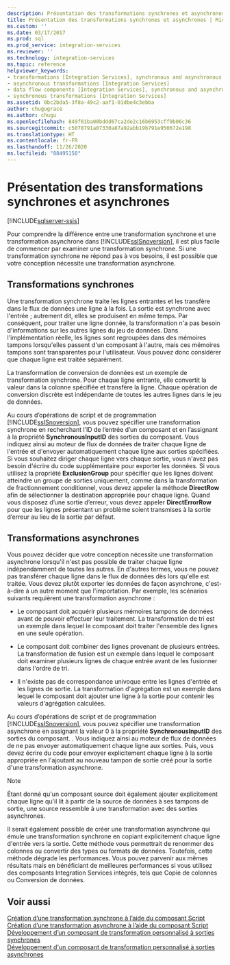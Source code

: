 ```yaml
---
description: Présentation des transformations synchrones et asynchrones
title: Présentation des transformations synchrones et asynchrones | Microsoft Docs
ms.custom: ''
ms.date: 03/17/2017
ms.prod: sql
ms.prod_service: integration-services
ms.reviewer: ''
ms.technology: integration-services
ms.topic: reference
helpviewer_keywords:
- transformations [Integration Services], synchronous and asynchronous
- asynchronous transformations [Integration Services]
- data flow components [Integration Services], synchronous and asynchronous
- synchronous transformations [Integration Services]
ms.assetid: 0bc2bda5-3f8a-49c2-aaf1-01dbe4c3ebba
author: chugugrace
ms.author: chugu
ms.openlocfilehash: 849f01ba00bddd67ca2de2c16b6953cff9b06c36
ms.sourcegitcommit: c5078791a07330a87a92abb19b791e950672e198
ms.translationtype: HT
ms.contentlocale: fr-FR
ms.lasthandoff: 11/26/2020
ms.locfileid: "88495150"
---
```

# <a name="understanding-synchronous-and-asynchronous-transformations"></a>Présentation des transformations synchrones et asynchrones

[!INCLUDE[sqlserver-ssis](../includes/applies-to-version/sqlserver-ssis.md)]


  Pour comprendre la différence entre une transformation synchrone et une transformation asynchrone dans [!INCLUDE[ssISnoversion](../includes/ssisnoversion-md.md)], il est plus facile de commencer par examiner une transformation synchrone. Si une transformation synchrone ne répond pas à vos besoins, il est possible que votre conception nécessite une transformation asynchrone.  
  
## <a name="synchronous-transformations"></a>Transformations synchrones  
 Une transformation synchrone traite les lignes entrantes et les transfère dans le flux de données une ligne à la fois. La sortie est synchrone avec l'entrée ; autrement dit, elles se produisent en même temps. Par conséquent, pour traiter une ligne donnée, la transformation n'a pas besoin d'informations sur les autres lignes du jeu de données. Dans l'implémentation réelle, les lignes sont regroupées dans des mémoires tampons lorsqu'elles passent d'un composant à l'autre, mais ces mémoires tampons sont transparentes pour l'utilisateur. Vous pouvez donc considérer que chaque ligne est traitée séparément.  
  
 La transformation de conversion de données est un exemple de transformation synchrone. Pour chaque ligne entrante, elle convertit la valeur dans la colonne spécifiée et transfère la ligne. Chaque opération de conversion discrète est indépendante de toutes les autres lignes dans le jeu de données.  
  
 Au cours d’opérations de script et de programmation [!INCLUDE[ssISnoversion](../includes/ssisnoversion-md.md)], vous pouvez spécifier une transformation synchrone en recherchant l’ID de l’entrée d’un composant et en l’assignant à la propriété **SynchronousInputID** des sorties du composant. Vous indiquez ainsi au moteur de flux de données de traiter chaque ligne de l'entrée et d'envoyer automatiquement chaque ligne aux sorties spécifiées. Si vous souhaitez diriger chaque ligne vers chaque sortie, vous n'avez pas besoin d'écrire du code supplémentaire pour exporter les données. Si vous utilisez la propriété **ExclusionGroup** pour spécifier que les lignes doivent atteindre un groupe de sorties uniquement, comme dans la transformation de fractionnement conditionnel, vous devez appeler la méthode **DirectRow** afin de sélectionner la destination appropriée pour chaque ligne. Quand vous disposez d’une sortie d’erreur, vous devez appeler **DirectErrorRow** pour que les lignes présentant un problème soient transmises à la sortie d’erreur au lieu de la sortie par défaut.  
  
## <a name="asynchronous-transformations"></a>Transformations asynchrones  
 Vous pouvez décider que votre conception nécessite une transformation asynchrone lorsqu'il n'est pas possible de traiter chaque ligne indépendamment de toutes les autres. En d'autres termes, vous ne pouvez pas transférer chaque ligne dans le flux de données dès lors qu'elle est traitée. Vous devez plutôt exporter les données de façon asynchrone, c'est-à-dire à un autre moment que l'importation. Par exemple, les scénarios suivants requièrent une transformation asynchrone :  
  
-   Le composant doit acquérir plusieurs mémoires tampons de données avant de pouvoir effectuer leur traitement. La transformation de tri est un exemple dans lequel le composant doit traiter l'ensemble des lignes en une seule opération.  
  
-   Le composant doit combiner des lignes provenant de plusieurs entrées. La transformation de fusion est un exemple dans lequel le composant doit examiner plusieurs lignes de chaque entrée avant de les fusionner dans l'ordre de tri.  
  
-   Il n'existe pas de correspondance univoque entre les lignes d'entrée et les lignes de sortie. La transformation d'agrégation est un exemple dans lequel le composant doit ajouter une ligne à la sortie pour contenir les valeurs d'agrégation calculées.  
  
 Au cours d’opérations de script et de programmation [!INCLUDE[ssISnoversion](../includes/ssisnoversion-md.md)], vous pouvez spécifier une transformation asynchrone en assignant la valeur 0 à la propriété **SynchronousInputID** des sorties du composant. . Vous indiquez ainsi au moteur de flux de données de ne pas envoyer automatiquement chaque ligne aux sorties. Puis, vous devez écrire du code pour envoyer explicitement chaque ligne à la sortie appropriée en l'ajoutant au nouveau tampon de sortie créé pour la sortie d'une transformation asynchrone.  
  
> [!NOTE]  
>  Étant donné qu'un composant source doit également ajouter explicitement chaque ligne qu'il lit à partir de la source de données à ses tampons de sortie, une source ressemble à une transformation avec des sorties asynchrones.  
  
 Il serait également possible de créer une transformation asynchrone qui émule une transformation synchrone en copiant explicitement chaque ligne d'entrée vers la sortie. Cette méthode vous permettrait de renommer des colonnes ou convertir des types ou formats de données. Toutefois, cette méthode dégrade les performances. Vous pouvez parvenir aux mêmes résultats mais en bénéficiant de meilleures performances si vous utilisez des composants Integration Services intégrés, tels que Copie de colonnes ou Conversion de données.  
  
## <a name="see-also"></a>Voir aussi  
 [Création d’une transformation synchrone à l’aide du composant Script](../integration-services/extending-packages-scripting-data-flow-script-component-types/creating-a-synchronous-transformation-with-the-script-component.md)   
 [Création d’une transformation asynchrone à l’aide du composant Script](../integration-services/extending-packages-scripting-data-flow-script-component-types/creating-an-asynchronous-transformation-with-the-script-component.md)   
 [Développement d’un composant de transformation personnalisé à sorties synchrones](../integration-services/extending-packages-custom-objects-data-flow-types/developing-a-custom-transformation-component-with-synchronous-outputs.md)   
 [Développement d'un composant de transformation personnalisé à sorties asynchrones](../integration-services/extending-packages-custom-objects-data-flow-types/developing-a-custom-transformation-component-with-asynchronous-outputs.md)  
  
  

